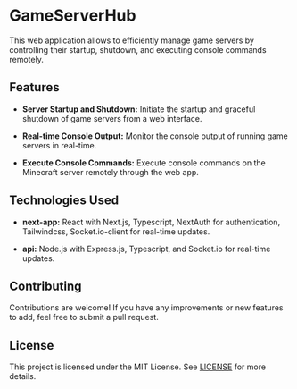 # GameServerHub

This web application allows to efficiently manage game servers by controlling their startup, shutdown, and executing console commands remotely.

## Features

- **Server Startup and Shutdown:** Initiate the startup and graceful shutdown of game servers from a web interface.

- **Real-time Console Output:** Monitor the console output of running game servers in real-time.

- **Execute Console Commands:** Execute console commands on the Minecraft server remotely through the web app.

## Technologies Used

- **next-app:** React with Next.js, Typescript, NextAuth for authentication, Tailwindcss, Socket.io-client for real-time updates.

- **api:** Node.js with Express.js, Typescript, and Socket.io for real-time updates.

## Contributing

Contributions are welcome! If you have any improvements or new features to add, feel free to submit a pull request.

## License

This project is licensed under the MIT License. See [LICENSE](LICENSE) for more details.
